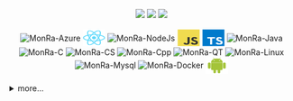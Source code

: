 <!--Hello
<h2><img src="https://emojis.slackmojis.com/emojis/images/1531849430/4246/blob-sunglasses.gif?1531849430" width="30"/> Hi 👋 , I'm MonRá! <img src="https://media.giphy.com/media/12oufCB0MyZ1Go/giphy.gif" width="50"></h2>
-->

<div>
  </p>
  <div align="center">
   <a href="https://www.facebook.com/ramon.chaib" target="_blank"><img src="https://img.shields.io/badge/-Facebook-%230077B5?style=for-the-badge&logo=facebook&logoColor=white" target="_blank"></a> 
  <a href="https://www.instagram.com/monrapps/" target="_blank"><img src="https://img.shields.io/badge/-Instagram-%23E4405F?style=for-the-badge&logo=instagram&logoColor=white" target="_blank"></a>
  <a href="https://www.linkedin.com/in/ramon-chaib-27007635/" target="_blank"><img src="https://img.shields.io/badge/-LinkedIn-%230077B5?style=for-the-badge&logo=linkedin&logoColor=white" target="_blank"></a>   
</div>
  
 <div style="display: inline_block" align="center"><br>
  <img align="center" alt="MonRa-Azure" height="30" width="40" src="https://cdn.jsdelivr.net/gh/devicons/devicon/icons/azure/azure-original.svg">
  <img align="center" alt="MonRa-React" height="30" width="40" src="https://raw.githubusercontent.com/devicons/devicon/master/icons/react/react-original.svg">
  <img align="center" alt="MonRa-NodeJs" height="30" width="40" src="https://cdn.jsdelivr.net/gh/devicons/devicon/icons/nodejs/nodejs-original.svg">
  <img align="center" alt="MonRa-Js" height="30" width="40" src="https://raw.githubusercontent.com/devicons/devicon/master/icons/javascript/javascript-original.svg">     <img align="center" alt="MonRa-Ts" height="30" width="40" src="https://raw.githubusercontent.com/devicons/devicon/master/icons/typescript/typescript-original.svg">
  <img align="center" alt="MonRa-Java" height="30" width="40" src="https://cdn.jsdelivr.net/gh/devicons/devicon/icons/java/java-original.svg">
  <img align="center" alt="MonRa-C" height="30" width="40" src="https://cdn.jsdelivr.net/gh/devicons/devicon/icons/c/c-original.svg">
  <img align="center" alt="MonRa-CS" height="30" width="40" src="https://cdn.jsdelivr.net/gh/devicons/devicon/icons/csharp/csharp-original.svg">
  <img align="center" alt="MonRa-Cpp" height="30" width="40" src="https://cdn.jsdelivr.net/gh/devicons/devicon/icons/cplusplus/cplusplus-original.svg">
  <img align="center" alt="MonRa-QT" height="30" width="40" src="https://cdn.jsdelivr.net/gh/devicons/devicon/icons/qt/qt-original.svg">
  <img align="center" alt="MonRa-Linux" height="30" width="40" src="https://cdn.jsdelivr.net/gh/devicons/devicon/icons/linux/linux-original.svg">
  <img align="center" alt="MonRa-Mysql" height="30" width="40" src="https://cdn.jsdelivr.net/gh/devicons/devicon/icons/mysql/mysql-original.svg">
  <img align="center" alt="MonRa-Docker" height="30" width="40" src="https://cdn.jsdelivr.net/gh/devicons/devicon/icons/docker/docker-original.svg">  
  <img align="center" alt="MonRa-Android" height="30" width="40" src="https://github.com/devicons/devicon/blob/master/icons/android/android-original.svg">
  
</div>
</a>

</br>
<!--
[![github activity graph](https://activity-graph.herokuapp.com/graph?username=monrapps&theme=chartreuse-dark)](https://github.com/monrapps/)
-->
<div>
<details>
      <summary>more...</summary>
      
<!--
### <img src="https://media.giphy.com/media/VgCDAzcKvsR6OM0uWg/giphy.gif" width="50"> A little more about me...  

```javascript
const monra = {
    pronouns: "He" | "Him",
    code: ["any"],
    askMeAbout: ["any"],
    technologies: {
        backEnd: {
            js: ["any"],
        },
        mobileApp: {
            native: ["Android Development"]
        },
        devOps: ["AWS", "Docker🐳", "Route53", "Nginx"],
        databases: ["mongo", "MySql", "sqlite"],
        misc: ["Firebase", "Socket.IO", "selenium", "open-cv", "php", "SuiteApp"]
    },
    architecture: ["Serverless Architecture", "Progressive web applications", "Single page applications"],
    currentFocus: "Building Robots to ease opertations",
    funFact: "There are two ways to write error-free programs; only the third one works"
};
```
-->

---
<!--START_SECTION:waka-->
![Code Time](http://img.shields.io/badge/Code%20Time-1%2C215%20hrs%2013%20mins-blue)

![Profile Views](http://img.shields.io/badge/Profile%20Views-0-blue)

![Lines of code](https://img.shields.io/badge/From%20Hello%20World%20I%27ve%20Written-3.3%20million%20lines%20of%20code-blue)

**🐱 My GitHub Data** 

> 📦 65.5 kB Used in GitHub's Storage 
 > 
> 🏆 2,554 Contributions in the Year 2025
 > 
> 🚫 Not Opted to Hire
 > 
> 📜 24 Public Repositories 
 > 
> 🔑 20 Private Repositories 
 > 
**I'm an Early 🐤** 

```text
🌞 Morning                9315 commits        ████████░░░░░░░░░░░░░░░░░   32.92 % 
🌆 Daytime                12075 commits       ███████████░░░░░░░░░░░░░░   42.67 % 
🌃 Evening                4230 commits        ████░░░░░░░░░░░░░░░░░░░░░   14.95 % 
🌙 Night                  2676 commits        ██░░░░░░░░░░░░░░░░░░░░░░░   09.46 % 
```
📅 **I'm Most Productive on Thursday** 

```text
Monday                   5189 commits        █████░░░░░░░░░░░░░░░░░░░░   18.34 % 
Tuesday                  5174 commits        █████░░░░░░░░░░░░░░░░░░░░   18.29 % 
Wednesday                5320 commits        █████░░░░░░░░░░░░░░░░░░░░   18.80 % 
Thursday                 6123 commits        █████░░░░░░░░░░░░░░░░░░░░   21.64 % 
Friday                   4032 commits        ████░░░░░░░░░░░░░░░░░░░░░   14.25 % 
Saturday                 1383 commits        █░░░░░░░░░░░░░░░░░░░░░░░░   04.89 % 
Sunday                   1075 commits        █░░░░░░░░░░░░░░░░░░░░░░░░   03.80 % 
```


📊 **This Week I Spent My Time On** 

```text
🕑︎ Time Zone: America/Sao_Paulo

💬 Programming Languages: 
Other                    6 hrs 56 mins       ████████████████░░░░░░░░░   62.36 % 
C                        2 hrs 2 mins        █████░░░░░░░░░░░░░░░░░░░░   18.37 % 
Markdown                 54 mins             ██░░░░░░░░░░░░░░░░░░░░░░░   08.22 % 
HTML                     21 mins             █░░░░░░░░░░░░░░░░░░░░░░░░   03.17 % 
Devicetree               19 mins             █░░░░░░░░░░░░░░░░░░░░░░░░   02.90 % 

🔥 Editors: 
VS Code                  11 hrs 8 mins       █████████████████████████   100.00 % 

🐱‍💻 Projects: 
gww-v6i                  8 hrs 36 mins       ███████████████████░░░░░░   77.26 % 
Markdown                 1 hr 5 mins         ██░░░░░░░░░░░░░░░░░░░░░░░   09.80 % 
nlm-gww-watcher          32 mins             █░░░░░░░░░░░░░░░░░░░░░░░░   04.80 % 
kernel                   19 mins             █░░░░░░░░░░░░░░░░░░░░░░░░   02.90 % 
scripts                  17 mins             █░░░░░░░░░░░░░░░░░░░░░░░░   02.57 % 

💻 Operating System: 
WSL                      10 hrs 2 mins       ███████████████████████░░   90.17 % 
Windows                  1 hr 5 mins         ██░░░░░░░░░░░░░░░░░░░░░░░   09.83 % 
```

**I Mostly Code in C++** 

```text
C                        15 repos            ████░░░░░░░░░░░░░░░░░░░░░   17.24 % 
JavaScript               9 repos             ███░░░░░░░░░░░░░░░░░░░░░░   10.34 % 
Python                   9 repos             ███░░░░░░░░░░░░░░░░░░░░░░   10.34 % 
Shell                    6 repos             ██░░░░░░░░░░░░░░░░░░░░░░░   06.90 % 
HTML                     6 repos             ██░░░░░░░░░░░░░░░░░░░░░░░   06.90 % 
```



**Timeline**

![Lines of Code chart](https://raw.githubusercontent.com/monrapps/monrapps/master/assets/bar_graph.png)


 Last Updated on 27/06/2025 14:55:29 UTC
<!--END_SECTION:waka-->
